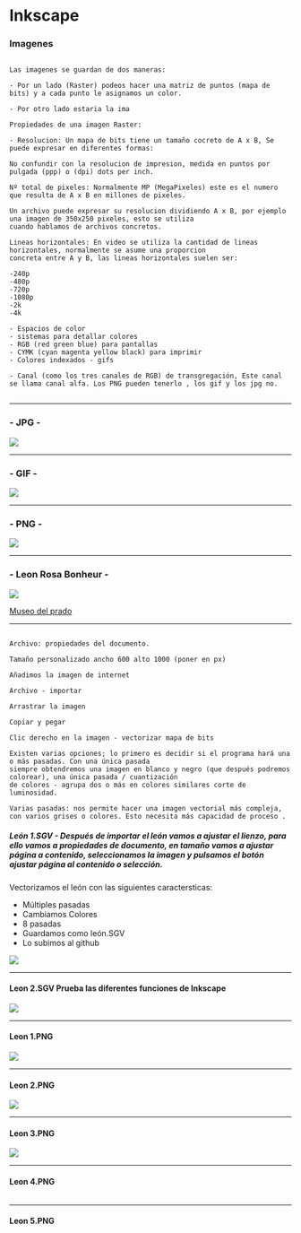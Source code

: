 # Inkscape

### Imagenes

```

Las imagenes se guardan de dos maneras:

- Por un lado (Raster) podeos hacer una matriz de puntos (mapa de bits) y a cada punto le asignamos un color.

- Por otro lado estaria la ima

Propiedades de una imagen Raster:

- Resolucion: Un mapa de bits tiene un tamaño cocreto de A x B, Se puede expresar en diferentes formas:

No confundir con la resolucion de impresion, medida en puntos por pulgada (ppp) o (dpi) dots per inch.

Nº total de pixeles: Normalmente MP (MegaPixeles) este es el numero que resulta de A x B en millones de pixeles.

Un archivo puede expresar su resolucion dividiendo A x B, por ejemplo una imagen de 350x250 pixeles, esto se utiliza
cuando hablamos de archivos concretos.

Lineas horizontales: En video se utiliza la cantidad de lineas horizontales, normalmente se asume una proporcion
concreta entre A y B, las lineas horizontales suelen ser:

-240p
-480p
-720p
-1080p
-2k
-4k

- Espacios de color
- sistemas para detallar colores
- RGB (red green blue) para pantallas
- CYMK (cyan magenta yellow black) para imprimir
- Colores indexados - gifs

- Canal (como los tres canales de RGB) de transgregación, Este canal se llama canal alfa. Los PNG pueden tenerlo , los gif y los jpg no.


```

---

### - JPG -

![](https://raw.githubusercontent.com/Baultek/1-Trimestre/main/Imagenes%20montaje%20de%20ordenadores/Captura%20de%20pantalla%20de%202021-10-20%2011-47-44.png)

---

### - GIF -

![](https://media.giphy.com/media/l0MYR2lI7zFGGffl6/giphy.gif)

---

### - PNG -

![](https://raw.githubusercontent.com/Baultek/1-Trimestre/main/Imagenes%20montaje%20de%20ordenadores/Captura%20de%20pantalla%20de%202021-10-20%2012-09-46.png)

---

### - Leon Rosa Bonheur -

![](https://raw.githubusercontent.com/Baultek/1-Trimestre/main/Imagenes%20montaje%20de%20ordenadores/4c000ab6-2624-44c7-bbe1-75e5bbbc22a5.jpg)

[Museo del prado](https://www.museodelprado.es/coleccion/obra-de-arte/el-cid/19984271-9cb6-476d-8655-f012e1fec1bf)

---

```

Archivo: propiedades del documento.

Tamaño personalizado ancho 600 alto 1000 (poner en px)

Añadimos la imagen de internet

Archivo - importar

Arrastrar la imagen

Copiar y pegar

Clic derecho en la imagen - vectorizar mapa de bits

Existen varias opciones; lo primero es decidir si el programa hará una o más pasadas. Con una única pasada
siempre obtendremos una imagen en blanco y negro (que después podremos colorear), una única pasada / cuantización
de colores - agrupa dos o más en colores similares corte de luminosidad.

Varias pasadas: nos permite hacer una imagen vectorial más compleja, con varios grises o colores. Esto necesita más capacidad de proceso .

```

##### León 1.SGV - Después de importar el león vamos a ajustar el lienzo, para ello vamos a propiedades de documento, en tamaño vamos a ajustar página a contenido, seleccionamos la imagen y pulsamos el botón ajustar página al contenido o selección.

Vectorizamos el león con las siguientes caractersticas: 

- Múltiples pasadas
- Cambiamos Colores
- 8 pasadas
- Guardamos como león.SGV
- Lo subimos al github

![](https://raw.githubusercontent.com/Baultek/1-Trimestre/2a0b80d81f7e0ff1eb207b15296f2ab8ca91c5df/Imagenes%20montaje%20de%20ordenadores/Leon%201.svg)

---

#### Leon 2.SGV Prueba las diferentes funciones de Inkscape

![](https://raw.githubusercontent.com/Baultek/1-Trimestre/3bc37b06a7c95b2ca23ed56a07086eff923aecdf/Imagenes%20montaje%20de%20ordenadores/LEON.svg)

---

#### Leon 1.PNG

![](https://raw.githubusercontent.com/Baultek/1-Trimestre/main/Imagenes%20montaje%20de%20ordenadores/Leon%201.png)

---

#### Leon 2.PNG

![](https://raw.githubusercontent.com/Baultek/1-Trimestre/main/Imagenes%20montaje%20de%20ordenadores/Leon%202.png)

---

#### Leon 3.PNG

![](https://raw.githubusercontent.com/Baultek/1-Trimestre/main/Imagenes%20montaje%20de%20ordenadores/Leon%203.png)

---

#### Leon 4.PNG

![]()

---

#### Leon 5.PNG

![]()
